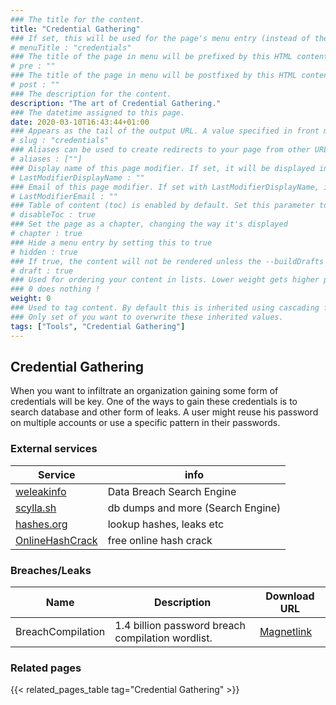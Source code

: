 ```yaml
---
### The title for the content.
title: "Credential Gathering"
### If set, this will be used for the page's menu entry (instead of the `title` attribute)
# menuTitle : "credentials"
### The title of the page in menu will be prefixed by this HTML content
# pre : ""
### The title of the page in menu will be postfixed by this HTML content
# post : ""
### The description for the content.
description: "The art of Credential Gathering."
### The datetime assigned to this page.
date: 2020-03-10T16:43:44+01:00
### Appears as the tail of the output URL. A value specified in front matter will override the segment of the URL based on the filename.
# slug : "credentials"
### Aliases can be used to create redirects to your page from other URLs.
# aliases : [""]
### Display name of this page modifier. If set, it will be displayed in the footer.
# LastModifierDisplayName : ""
### Email of this page modifier. If set with LastModifierDisplayName, it will be displayed in the footer
# LastModifierEmail : ""
### Table of content (toc) is enabled by default. Set this parameter to true to disable it.
# disableToc : true
### Set the page as a chapter, changing the way it's displayed
# chapter : true
### Hide a menu entry by setting this to true
# hidden : true
### If true, the content will not be rendered unless the --buildDrafts flag is passed to the hugo command.
# draft : true
### Used for ordering your content in lists. Lower weight gets higher precedence. So content with lower weight will come first.
### 0 does nothing !
weight: 0
### Used to tag content. By default this is inherited using cascading from _index.md files
### Only set of you want to overwrite these inherited values.
tags: ["Tools", "Credential Gathering"]
---
```


## Credential Gathering

When you want to infiltrate an organization gaining some form of credentials will be key. One of the ways to gain these credentials is to search database and other form of leaks. A user might reuse his password on multiple accounts or use a specific pattern in their passwords. 

### External services

| Service                                            | info                              |
| -------------------------------------------------- | --------------------------------- |
| [weleakinfo](https://weleakinfo.com)               | Data Breach Search Engine         |
| [scylla.sh](https://scylla.sh)                     | db dumps and more (Search Engine) |
| [hashes.org](https://hashes.org)                   | lookup hashes, leaks etc          |
| [OnlineHashCrack](https://www.onlinehashcrack.com) | free online hash crack            |

### Breaches/Leaks

| Name              | Description    | Download URL |
| ----------------- | -------------- | -------------|
| BreachCompilation | 1.4 billion password breach compilation wordlist. | [Magnetlink](magnet:?xt=urn:btih:7ffbcd8cee06aba2ce6561688cf68ce2addca0a3&dn=BreachCompilation&tr=udp%3A%2F%2Ftracker.openbittorrent.com%3A80&tr=udp%3A%2F%2Ftracker.leechers-paradise.org%3A6969&tr=udp%3A%2F%2Ftracker.coppersurfer.tk%3A6969&tr=udp%3A%2F%2Fglotorrents.pw%3A6969&tr=udp%3A%2F%2Ftracker.opentrackr.org%3A1337) |

### Related pages

{{< related_pages_table tag="Credential Gathering" >}}
